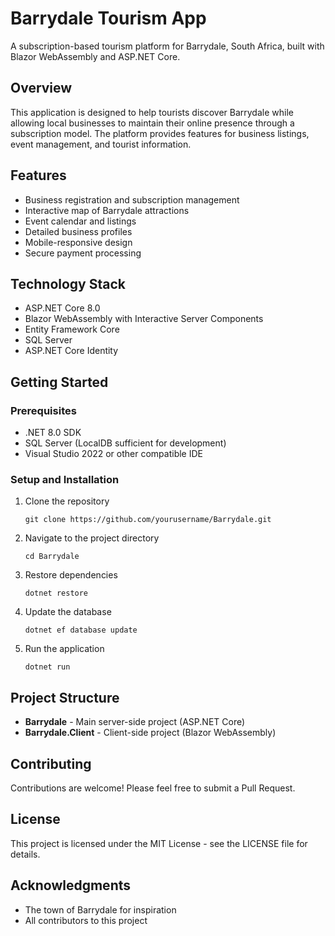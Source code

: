 # Barrydale Tourism App

A subscription-based tourism platform for Barrydale, South Africa, built with Blazor WebAssembly and ASP.NET Core.

## Overview

This application is designed to help tourists discover Barrydale while allowing local businesses to maintain their online presence through a subscription model. The platform provides features for business listings, event management, and tourist information.

## Features

- Business registration and subscription management
- Interactive map of Barrydale attractions
- Event calendar and listings
- Detailed business profiles
- Mobile-responsive design
- Secure payment processing

## Technology Stack

- ASP.NET Core 8.0
- Blazor WebAssembly with Interactive Server Components
- Entity Framework Core
- SQL Server
- ASP.NET Core Identity

## Getting Started

### Prerequisites

- .NET 8.0 SDK
- SQL Server (LocalDB sufficient for development)
- Visual Studio 2022 or other compatible IDE

### Setup and Installation

1. Clone the repository
   ```
   git clone https://github.com/yourusername/Barrydale.git
   ```

2. Navigate to the project directory
   ```
   cd Barrydale
   ```

3. Restore dependencies
   ```
   dotnet restore
   ```

4. Update the database
   ```
   dotnet ef database update
   ```

5. Run the application
   ```
   dotnet run
   ```

## Project Structure

- **Barrydale** - Main server-side project (ASP.NET Core)
- **Barrydale.Client** - Client-side project (Blazor WebAssembly)

## Contributing

Contributions are welcome! Please feel free to submit a Pull Request.

## License

This project is licensed under the MIT License - see the LICENSE file for details.

## Acknowledgments

- The town of Barrydale for inspiration
- All contributors to this project 